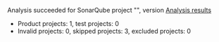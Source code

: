 Analysis succeeded for SonarQube project "", version  [Analysis results](https://sonarcloud.io/dashboard/index/NStateManager_ProjectKey2)
- Product projects: 1, test projects: 0
- Invalid projects: 0, skipped projects: 3, excluded projects: 0
